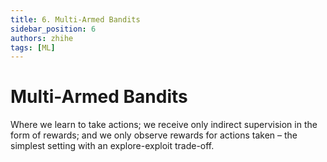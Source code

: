 ```yaml
---
title: 6. Multi-Armed Bandits
sidebar_position: 6
authors: zhihe
tags: [ML]
---
```


# Multi-Armed Bandits
Where we learn to take actions; we receive only 
indirect supervision in the form of rewards; and we 
only observe rewards for actions taken – the simplest 
setting with an explore-exploit trade-off.